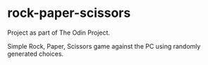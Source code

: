 # rock-paper-scissors

Project as part of The Odin Project.

Simple Rock, Paper, Scissors game against the PC using randomly generated choices.